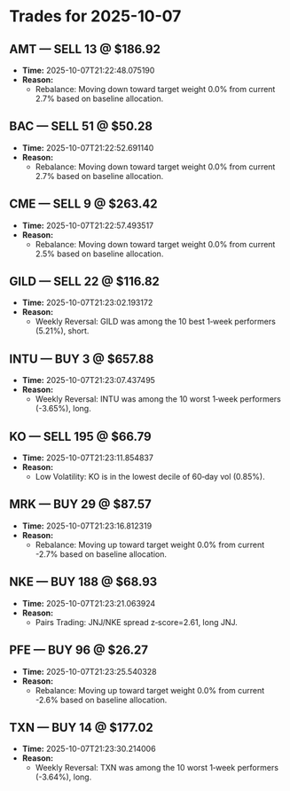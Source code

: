 # Trades for 2025-10-07

## AMT — SELL 13 @ $186.92
- **Time:** 2025-10-07T21:22:48.075190
- **Reason:**
  - Rebalance: Moving down toward target weight 0.0% from current 2.7% based on baseline allocation.

## BAC — SELL 51 @ $50.28
- **Time:** 2025-10-07T21:22:52.691140
- **Reason:**
  - Rebalance: Moving down toward target weight 0.0% from current 2.7% based on baseline allocation.

## CME — SELL 9 @ $263.42
- **Time:** 2025-10-07T21:22:57.493517
- **Reason:**
  - Rebalance: Moving down toward target weight 0.0% from current 2.5% based on baseline allocation.

## GILD — SELL 22 @ $116.82
- **Time:** 2025-10-07T21:23:02.193172
- **Reason:**
  - Weekly Reversal: GILD was among the 10 best 1‑week performers (5.21%), short.

## INTU — BUY 3 @ $657.88
- **Time:** 2025-10-07T21:23:07.437495
- **Reason:**
  - Weekly Reversal: INTU was among the 10 worst 1‑week performers (-3.65%), long.

## KO — SELL 195 @ $66.79
- **Time:** 2025-10-07T21:23:11.854837
- **Reason:**
  - Low Volatility: KO is in the lowest decile of 60‑day vol (0.85%).

## MRK — BUY 29 @ $87.57
- **Time:** 2025-10-07T21:23:16.812319
- **Reason:**
  - Rebalance: Moving up toward target weight 0.0% from current -2.7% based on baseline allocation.

## NKE — BUY 188 @ $68.93
- **Time:** 2025-10-07T21:23:21.063924
- **Reason:**
  - Pairs Trading: JNJ/NKE spread z‑score=2.61, long JNJ.

## PFE — BUY 96 @ $26.27
- **Time:** 2025-10-07T21:23:25.540328
- **Reason:**
  - Rebalance: Moving up toward target weight 0.0% from current -2.6% based on baseline allocation.

## TXN — BUY 14 @ $177.02
- **Time:** 2025-10-07T21:23:30.214006
- **Reason:**
  - Weekly Reversal: TXN was among the 10 worst 1‑week performers (-3.64%), long.

